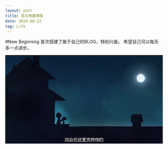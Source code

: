 ```yaml
---
layout: post
title: 首次搭建博客
date: 2019-08-23
tag: Life
---
```


#New Beginning
首次搭建了属于自己的BLOG，特别兴奋。
希望自己可以每天多一点进步。

![一切都会好起来的](https://github.com/Git-Y/git-y.github.io/blob/master/images/post/20190823.jpg)
